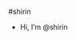 #shirin
- Hi, I’m @shirin

<!---
shirin-72/shirin-72 is a ✨ special ✨ repository because its `README.md` (this file) appears on your GitHub profile.
You can click the Preview link to take a look at your changes.
--->
